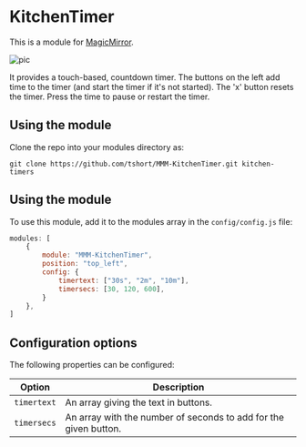 # KitchenTimer
This is a module for [MagicMirror](https://magicmirror.builders/).

![pic](https://github.com/tshort/MMM-KitchenTimer/blob/master/timer.png)

It provides a touch-based, countdown timer. The buttons on the left add time to the timer (and start the timer if it's not started). The 'x' button resets the timer. Press the time to pause or restart the timer.

## Using the module

Clone the repo into your modules directory as:

```
git clone https://github.com/tshort/MMM-KitchenTimer.git kitchen-timers	
```

## Using the module

To use this module, add it to the modules array in the `config/config.js` file:

````javascript
modules: [
    {
        module: "MMM-KitchenTimer",
        position: "top_left",
        config: {
            timertext: ["30s", "2m", "10m"],
            timersecs: [30, 120, 600],
        }
    },
]
````

## Configuration options

The following properties can be configured:

| Option            | Description
| ----------------- | -----------
| `timertext`       | An array giving the text in buttons.
| `timersecs`       | An array with the number of seconds to add for the given button.
